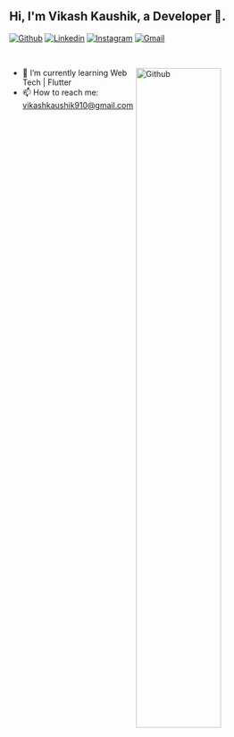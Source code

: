 <!-- Your title -->
## Hi, I'm Vikash Kaushik, a Developer 🚀.

<!-- Your badges
You can use the website to generate badges: https://shields.io/
-->

[![Github](https://img.shields.io/badge/-Github-000?style=flat&logo=Github&logoColor=white)](https://github.com/theneoalpha)
[![Linkedin](https://img.shields.io/badge/-LinkedIn-blue?style=flat&logo=Linkedin&logoColor=white)](https://www.linkedin.com/in/theneoalpha/)
[![Instagram](https://img.shields.io/badge/-Instagram-c13584?style=flat&labelColor=c13584&logo=instagram&logoColor=white)](https://www.instagram.com/theneoalpha/)
[![Gmail](https://img.shields.io/badge/-Gmail-c14438?style=flat&logo=Gmail&logoColor=white)](mailto:vikashkaushik910@gmail.com)


&nbsp;

<!-- Talking about you -->


<!-- Any image aligned to the right. Beware the width -->
<img width="55%" align="right" alt="Github" src="https://raw.githubusercontent.com/onimur/.github/master/.resources/git-header.svg" />


- 🌱 I’m currently learning Web Tech | Flutter
- 📫 How to reach me: vikashkaushik910@gmail.com



<!-- Your github readme stats
You can use this api: https://github.com/anuraghazra/github-readme-stats
-->
<p>
  

